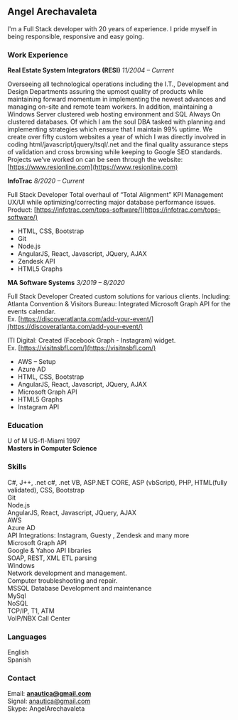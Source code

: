 ## Angel Arechavaleta

I'm a Full Stack developer with 20 years of experience.
I pride myself in being responsible, responsive and  easy going. 

### Work Experience


**Real Estate System Integrators (RESI)**
*11/2004 – Current*

Overseeing all technological operations including the I.T., Development and Design Departments assuring the upmost quality of products while maintaining forward momentum in implementing the newest advances and managing on-site and remote team workers. In addition, maintaining a Windows Server clustered web hosting environment and SQL Always On clustered databases. Of which I am the soul DBA tasked with planning and implementing strategies which ensure that I maintain 99% uptime. We create over fifty custom websites a year of which I was directly involved in coding html/javascript/jquery/tsql/.net and the final quality assurance steps of validation and cross browsing while keeping to Google SEO standards.
Projects we’ve worked on can be seen through the website:
[https://www.resionline.com](https://www.resionline.com)

**InfoTrac**
*8/2020 – Current*

Full Stack Developer
Total overhaul of “Total Alignment” KPI Management UX/UI while optimizing/correcting major database performance issues.<br>
Product: [https://infotrac.com/tops-software/](https://infotrac.com/tops-software/)  

* HTML, CSS, Bootstrap
* Git 
* Node.js
* AngularJS, React, Javascript, JQuery, AJAX
* Zendesk API
* HTML5 Graphs


**MA Software Systems**
*3/2019 – 8/2020*

Full Stack Developer
Created custom solutions for various clients. 
Including:
Atlanta Convention & Visitors Bureau: Integrated Microsoft Graph API for the events calendar. <br>
Ex. [https://discoveratlanta.com/add-your-event/](https://discoveratlanta.com/add-your-event/)

ITI Digital: Created (Facebook Graph - Instagram) widget. <br>
Ex. [https://visitnsbfl.com/](https://visitnsbfl.com/) 

* AWS – Setup 
* Azure AD
* HTML, CSS, Bootstrap
* AngularJS, React, Javascript, JQuery, AJAX
* Microsoft Graph API
* HTML5 Graphs
* Instagram API



### Education

U of M US-fl-Miami 1997<br>
**Masters in Computer Science** 



### Skills

C#, J++, .net c#, .net VB, ASP.NET CORE, ASP (vbScript), PHP, HTML(fully validated), CSS, Bootstrap <br>
Git  <br>
Node.js <br>
AngularJS, React, Javascript, JQuery, AJAX  <br>
AWS <br>
Azure AD <br>
API Integrations: Instagram, Guesty , Zendesk and many more <br>
Microsoft Graph API <br>
Google & Yahoo API libraries <br>
SOAP, REST, XML ETL parsing <br>
Windows  <br>
Network development and management.  <br>
Computer troubleshooting and repair.  <br>
MSSQL Database Development and maintenance  <br>
MySql <br>
NoSQL <br>
TCP/IP, T1, ATM  <br>
VoIP/NBX Call Center <br>

### Languages

English <br>
Spanish

### Contact

Email: **anautica@gmail.com**<br>
Signal: anautica@gmail.com<br>
Skype: AngelArechavaleta<br>

<style>
header, footer {
  display: none;
}
section {min-width:500px;width:80%;display:block; margin:0 auto;}
</style>

